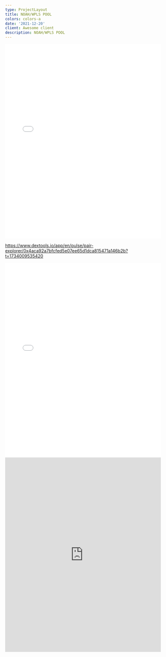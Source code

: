 ```yaml
---
type: ProjectLayout
title: NOAH/WPLS POOL
colors: colors-a
date: '2021-12-20'
client: Awesome client
description: NOAH/WPLS POOL
---
```

<style>#dexscreener-embed{position:relative;width:100%;padding-bottom:125%;}@media(min-width:1400px){#dexscreener-embed{padding-bottom:65%;}}#dexscreener-embed iframe{position:absolute;width:100%;height:100%;top:0;left:0;border:0;}</style><div id="dexscreener-embed"><iframe src="https\://dexscreener.com/pulsechain/0x4aca92a7bFCFED5E07EE65D1Dca815471a146B2B?embed=1\&loadChartSettings=0\&trades=0\&chartLeftToolbar=0\&chartDefaultOnMobile=1\&chartTheme=dark\&theme=dark\&chartStyle=0\&chartType=usd\&interval=15"></iframe></div>

<https://www.dextools.io/app/en/pulse/pair-explorer/0x4aca92a7bfcfed5e07ee65d1dca815471a146b2b?t=1734009535420>

<style>#dexscreener-embed{position:relative;width:100%;padding-bottom:125%;}@media(min-width:1400px){#dexscreener-embed{padding-bottom:65%;}}#dexscreener-embed iframe{position:absolute;width:100%;height:100%;top:0;left:0;border:0;}</style><div id="dexscreener-embed"><iframe src="https\://dexscreener.com/pulsechain/0x4aca92a7bFCFED5E07EE65D1Dca815471a146B2B?embed=1\&loadChartSettings=0\&trades=0\&chartLeftToolbar=0\&chartDefaultOnMobile=1\&chartTheme=dark\&theme=dark\&chartStyle=0\&chartType=usd\&interval=15"></iframe></div>


<style>#dexscreener-embed{position:relative;width:100%;padding-bottom:125%;}@media(min-width:1400px){#dexscreener-embed{padding-bottom:65%;}}#dexscreener-embed iframe{position:absolute;width:100%;height:100%;top:0;left:0;border:0;}</style><div id="dexscreener-embed"><iframe src="https://dexscreener.com/pulsechain/0x4aca92a7bFCFED5E07EE65D1Dca815471a146B2B?embed=1&loadChartSettings=0&trades=0&chartLeftToolbar=0&chartDefaultOnMobile=1&chartTheme=dark&theme=dark&chartStyle=0&chartType=usd&interval=15"></iframe></div>